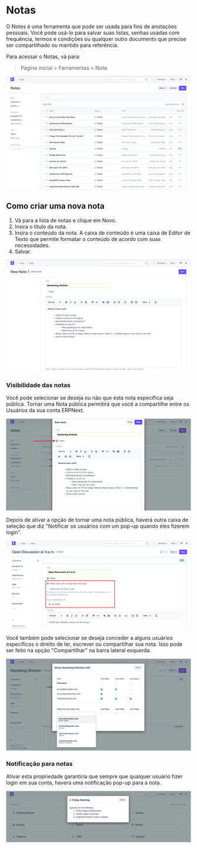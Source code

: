 # Notas



O Notes é uma ferramenta que pode ser usada para fins de anotações pessoais. Você pode usá-lo para salvar suas listas, senhas usadas com frequência, termos e condições ou qualquer outro documento que precise ser compartilhado ou mantido para referência.


Para acessar o Notas, vá para:



> 
> Página inicial > Ferramentas > Nota
> 
> 
> 


![Notes](/files/using-notes-1.png)


## Como criar uma nova nota


1. Vá para a lista de notas e clique em Novo.
2. Insira o título da nota.
3. Insira o conteúdo da nota. A caixa de conteúdo é uma caixa de Editor de Texto que permite formatar o conteúdo de acordo com suas necessidades.
4. Salvar.


![Notes](/files/using-notes-2.png)


### Visibilidade das notas


Você pode selecionar se deseja ou não que esta nota específica seja pública. Tornar uma Nota pública permitirá que você a compartilhe entre os Usuários da sua conta ERPNext.


![Notes](/files/using-notes-3.png)


Depois de ativar a opção de tornar uma nota pública, haverá outra caixa de seleção que diz "Notificar os usuários com um pop-up quando eles fizerem login".


![Notes](/files/using-notes-5.png)


Você também pode selecionar se deseja conceder a alguns usuários específicos o direito de ler, escrever ou compartilhar sua nota. Isso pode ser feito na opção "Compartilhar" na barra lateral esquerda.


![Notes](/files/using-notes-4.png)


### Notificação para notas


Ativar esta propriedade garantiria que sempre que qualquer usuário fizer login em sua conta, haverá uma notificação pop-up para a nota.


![Notes](/files/using-notes-7.png)



